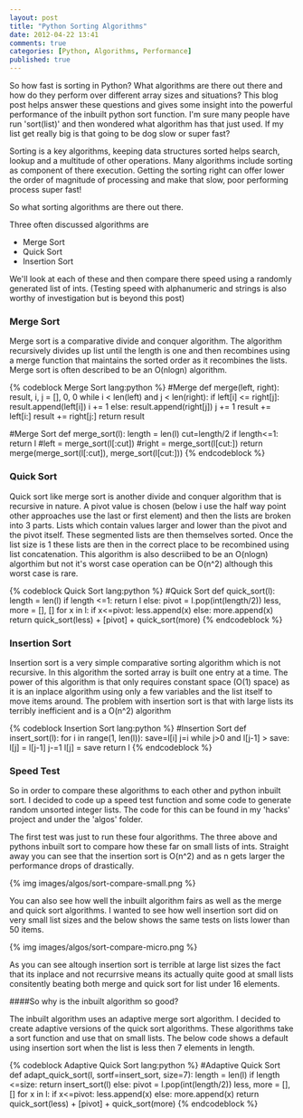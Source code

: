 ```yaml
---
layout: post
title: "Python Sorting Algorithms"
date: 2012-04-22 13:41
comments: true
categories: [Python, Algorithms, Performance]
published: true
---
```


So how fast is sorting in Python? What algorithms are there out there and how do they perform over different array sizes and situations?
This blog post helps answer these questions and gives some insight into the powerful performance of the inbuilt python sort function. I'm sure many people have run 'sort(list)' and then wondered what algorithm has that just used. If my list get really big is that going to be dog slow or super fast?

Sorting is a key algorithms, keeping data structures sorted helps search, lookup and a multitude of other operations. Many algorithms include sorting as component of there execution. Getting the sorting right can offer lower the order of magnitude of processing and make that slow, poor performing process super fast!

So what sorting algorithms are there out there. 

Three often discussed algorithms are

   * Merge Sort
   * Quick Sort
   * Insertion Sort

We'll look at each of these and then compare there speed using a randomly generated list of ints. (Testing speed with alphanumeric and strings is also worthy of investigation but is beyond this post)

### Merge Sort

Merge sort is a comparative divide and conquer algorithm. The algorithm recursively divides up list until the length is one and then recombines using a merge function that maintains the sorted order as it recombines the lists. Merge sort is often described to be an O(nlogn) algorithm.

{% codeblock Merge Sort lang:python %}
#Merge
def merge(left, right):
    result, i, j = [], 0, 0
    while i < len(left) and j < len(right):
        if left[i] <= right[j]:
            result.append(left[i])
            i += 1
        else:
            result.append(right[j])
            j += 1
    result += left[i:]
    result += right[j:]
    return result

#Merge Sort
def merge_sort(l):
    length = len(l)
    cut=length/2
    if length<=1:
        return l
    #left = merge_sort(l[:cut])
    #right = merge_sort(l[cut:])
    return merge(merge_sort(l[:cut]),  merge_sort(l[cut:]))
{% endcodeblock %}


### Quick Sort

Quick sort like merge sort is another divide and conquer algorithm that is recursive in nature. A pivot value is chosen (below i use the half way point other approaches use the last or first element) and then the lists are broken into 3 parts. Lists which contain values larger and lower than the pivot and the pivot itself. These segmented lists are then themselves sorted. Once the list size is 1 these lists are then in the correct place to be recombined using list concatenation. This algorithm is also descriibed to be an O(nlogn) algorthim but not it's worst case operation can be O(n^2) although this worst case is rare.

{% codeblock Quick Sort lang:python %}
#Quick Sort
def quick_sort(l):
    length = len(l)
    if length <=1:
        return l
    else:
        pivot = l.pop(int(length/2))
        less, more = [], []
        for x in l:
            if x<=pivot:
                less.append(x)
            else:
                more.append(x)
        return quick_sort(less) + [pivot] + quick_sort(more)
{% endcodeblock %}

### Insertion Sort
Insertion sort is a very simple comparative sorting algorithm which is not recursive. In this algorithm the sorted array is built one entry at a time. The power of this algorithm is that only requires constant space (O(1) space) as it is an inplace algorithm using only a few variables and the list itself to move items around. The problem with insertion sort is that with large lists its terribly inefficient and is a O(n^2) algorithm 


{% codeblock Insertion Sort lang:python %}
#Insertion Sort
def insert_sort(l):
    for i in range(1, len(l)):
        save=l[i]
        j=i
        while j>0 and l[j-1] > save:
            l[j] = l[j-1]
            j-=1
        l[j] = save
    return l
{% endcodeblock %}


### Speed Test

So in order to compare these algorithms to each other and python inbuilt sort. I decided to code up a speed test function and some code to generate random unsorted integer lists. The code for this can be found in my 'hacks' project and under the 'algos' folder.

The first test was just to run these four algorithms. The three above and pythons inbuilt sort to compare how these far on small lists of ints. Straight away you can see that the insertion sort is O(n^2) and as n gets larger the performance drops of drastically.

{% img  images/algos/sort-compare-small.png %}

You can also see how well the inbuilt algorithm fairs as well as the merge and quick sort algorithms. I wanted to see how well insertion sort did on very small list sizes and the below shows the same tests on lists lower than 50 items.

{% img  images/algos/sort-compare-micro.png %}

As you can see altough insertion sort is terrible at large list sizes the fact that its inplace and not recurrsive means its actually quite good at small lists consitently beating both merge and quick sort for list under 16 elements.

####So why is the inbuilt algorithm so good?

The inbuilt algorithm uses an adaptive merge sort algorithm. I decided to create adaptive versions of the quick sort algorithms. These algorithms take a sort function and use that on small lists. The below code shows a default using insertion sort when the list is less then 7 elements in length.

{% codeblock Adaptive Quick Sort lang:python %}
#Adaptive Quick Sort
def adapt_quick_sort(l, sortf=insert_sort, size=7):
    length = len(l)
    if length <=size:
        return insert_sort(l)
    else:
        pivot = l.pop(int(length/2))
        less, more = [], []
        for x in l:
            if x<=pivot:
                less.append(x)
            else:
                more.append(x)
        return quick_sort(less) + [pivot] + quick_sort(more)
{% endcodeblock %}






